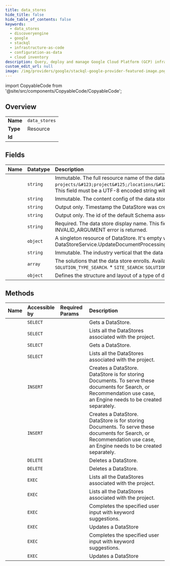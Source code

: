 ```yaml
---
title: data_stores
hide_title: false
hide_table_of_contents: false
keywords:
  - data_stores
  - discoveryengine
  - google    
  - stackql
  - infrastructure-as-code
  - configuration-as-data
  - cloud inventory
description: Query, deploy and manage Google Cloud Platform (GCP) infrastructure and resources using SQL
custom_edit_url: null
image: /img/providers/google/stackql-google-provider-featured-image.png
---
```


import CopyableCode from '@site/src/components/CopyableCode/CopyableCode';




## Overview
<table><tbody>
<tr><td><b>Name</b></td><td><code>data_stores</code></td></tr>
<tr><td><b>Type</b></td><td>Resource</td></tr>
<tr><td><b>Id</b></td><td><CopyableCode code="discoveryengine.data_stores" /></td></tr>
</tbody></table>

## Fields
| Name | Datatype | Description |
|:-----|:---------|:------------|
| <CopyableCode code="name" /> | `string` | Immutable. The full resource name of the data store. Format: `projects/&#123;project&#125;/locations/&#123;location&#125;/collections/&#123;collection_id&#125;/dataStores/&#123;data_store_id&#125;`. This field must be a UTF-8 encoded string with a length limit of 1024 characters. |
| <CopyableCode code="contentConfig" /> | `string` | Immutable. The content config of the data store. If this field is unset, the server behavior defaults to ContentConfig.NO_CONTENT. |
| <CopyableCode code="createTime" /> | `string` | Output only. Timestamp the DataStore was created at. |
| <CopyableCode code="defaultSchemaId" /> | `string` | Output only. The id of the default Schema asscociated to this data store. |
| <CopyableCode code="displayName" /> | `string` | Required. The data store display name. This field must be a UTF-8 encoded string with a length limit of 128 characters. Otherwise, an INVALID_ARGUMENT error is returned. |
| <CopyableCode code="documentProcessingConfig" /> | `object` | A singleton resource of DataStore. It's empty when DataStore is created, which defaults to digital parser. The first call to DataStoreService.UpdateDocumentProcessingConfig method will initialize the config. |
| <CopyableCode code="industryVertical" /> | `string` | Immutable. The industry vertical that the data store registers. |
| <CopyableCode code="solutionTypes" /> | `array` | The solutions that the data store enrolls. Available solutions for each industry_vertical: * `MEDIA`: `SOLUTION_TYPE_RECOMMENDATION` and `SOLUTION_TYPE_SEARCH`. * `SITE_SEARCH`: `SOLUTION_TYPE_SEARCH` is automatically enrolled. Other solutions cannot be enrolled. |
| <CopyableCode code="startingSchema" /> | `object` | Defines the structure and layout of a type of document data. |
## Methods
| Name | Accessible by | Required Params | Description |
|:-----|:--------------|:----------------|:------------|
| <CopyableCode code="projects_locations_collections_data_stores_get" /> | `SELECT` | <CopyableCode code="collectionsId, dataStoresId, locationsId, projectsId" /> | Gets a DataStore. |
| <CopyableCode code="projects_locations_collections_data_stores_list" /> | `SELECT` | <CopyableCode code="collectionsId, locationsId, projectsId" /> | Lists all the DataStores associated with the project. |
| <CopyableCode code="projects_locations_data_stores_get" /> | `SELECT` | <CopyableCode code="dataStoresId, locationsId, projectsId" /> | Gets a DataStore. |
| <CopyableCode code="projects_locations_data_stores_list" /> | `SELECT` | <CopyableCode code="locationsId, projectsId" /> | Lists all the DataStores associated with the project. |
| <CopyableCode code="projects_locations_collections_data_stores_create" /> | `INSERT` | <CopyableCode code="collectionsId, locationsId, projectsId" /> | Creates a DataStore. DataStore is for storing Documents. To serve these documents for Search, or Recommendation use case, an Engine needs to be created separately. |
| <CopyableCode code="projects_locations_data_stores_create" /> | `INSERT` | <CopyableCode code="locationsId, projectsId" /> | Creates a DataStore. DataStore is for storing Documents. To serve these documents for Search, or Recommendation use case, an Engine needs to be created separately. |
| <CopyableCode code="projects_locations_collections_data_stores_delete" /> | `DELETE` | <CopyableCode code="collectionsId, dataStoresId, locationsId, projectsId" /> | Deletes a DataStore. |
| <CopyableCode code="projects_locations_data_stores_delete" /> | `DELETE` | <CopyableCode code="dataStoresId, locationsId, projectsId" /> | Deletes a DataStore. |
| <CopyableCode code="_projects_locations_collections_data_stores_list" /> | `EXEC` | <CopyableCode code="collectionsId, locationsId, projectsId" /> | Lists all the DataStores associated with the project. |
| <CopyableCode code="_projects_locations_data_stores_list" /> | `EXEC` | <CopyableCode code="locationsId, projectsId" /> | Lists all the DataStores associated with the project. |
| <CopyableCode code="projects_locations_collections_data_stores_complete_query" /> | `EXEC` | <CopyableCode code="collectionsId, dataStoresId, locationsId, projectsId" /> | Completes the specified user input with keyword suggestions. |
| <CopyableCode code="projects_locations_collections_data_stores_patch" /> | `EXEC` | <CopyableCode code="collectionsId, dataStoresId, locationsId, projectsId" /> | Updates a DataStore |
| <CopyableCode code="projects_locations_data_stores_complete_query" /> | `EXEC` | <CopyableCode code="dataStoresId, locationsId, projectsId" /> | Completes the specified user input with keyword suggestions. |
| <CopyableCode code="projects_locations_data_stores_patch" /> | `EXEC` | <CopyableCode code="dataStoresId, locationsId, projectsId" /> | Updates a DataStore |
